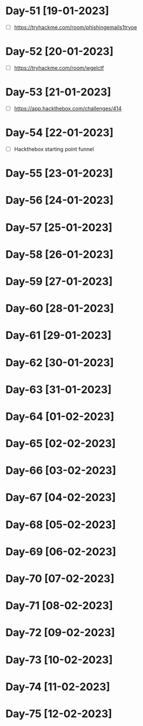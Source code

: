 # Day-51 [19-01-2023]

- [ ] https://tryhackme.com/room/phishingemails1tryoe

# Day-52 [20-01-2023]

- [ ] https://tryhackme.com/room/wgelctf

# Day-53 [21-01-2023]

- [ ] https://app.hackthebox.com/challenges/414

# Day-54 [22-01-2023]

- [ ] Hackthebox starting point funnel

# Day-55 [23-01-2023]
# Day-56 [24-01-2023]
# Day-57 [25-01-2023]
# Day-58 [26-01-2023]
# Day-59 [27-01-2023]
# Day-60 [28-01-2023]
# Day-61 [29-01-2023]
# Day-62 [30-01-2023]
# Day-63 [31-01-2023]
# Day-64 [01-02-2023]
# Day-65 [02-02-2023]
# Day-66 [03-02-2023]
# Day-67 [04-02-2023]
# Day-68 [05-02-2023]
# Day-69 [06-02-2023]
# Day-70 [07-02-2023]
# Day-71 [08-02-2023]
# Day-72 [09-02-2023]
# Day-73 [10-02-2023]
# Day-74 [11-02-2023]
# Day-75 [12-02-2023]

